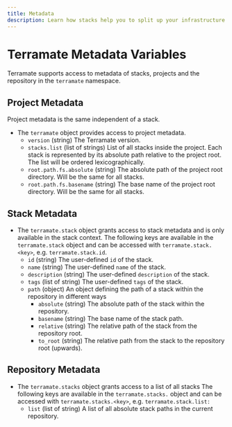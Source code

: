 ```yaml
---
title: Metadata
description: Learn how stacks help you to split up your infrastructure code and configuration such as Terraform into isolated units.
---
```


# Terramate Metadata Variables

Terramate supports access to metadata of stacks, projects and the repository in the `terramate` namespace.

## Project Metadata

Project metadata is the same independent of a stack.

- The `terramate` object provides access to project metadata.
  - `version` (string) The Terramate version.
  - `stacks.list` (list of strings) List of all stacks inside the project. Each stack is represented by its absolute path
  relative to the project root. The list will be ordered lexicographically.
  - `root.path.fs.absolute` (string) The absolute path of the project root directory. Will be the same for all stacks.
  - `root.path.fs.basename` (string) The base name of the project root directory. Will be the same for all stacks.

## Stack Metadata

- The `terramate.stack` object grants access to stack metadata and is only available in the stack context.
The following keys are available in the `terramate.stack` object and can be accessed with `terramate.stack.<key>`, e.g. `terramate.stack.id`.
  - `id` (string) The user-defined `id` of the stack.
  - `name` (string) The user-defined `name` of the stack.
  - `description` (string) The user-defined `description` of the stack.
  - `tags` (list of string) The user-defined `tags` of the stack.
  - `path` (object) An object defining the path of a stack within the repository in different ways
    - `absolute` (string) The absolute path of the stack within the repository.
    - `basename` (string) The base name of the stack path.
    - `relative` (string) The relative path of the stack from the repository root.
    - `to_root` (string) The relative path from the stack to the repository root (upwards).

## Repository Metadata

- The `terramate.stacks` object grants access to a list of all stacks
The following keys are available in the `terramate.stacks.` object and can be accessed with `terramate.stacks.<key>`, e.g. `terramate.stack.list:`
  - `list` (list of string) A list of all absolute stack paths in the current repository.
